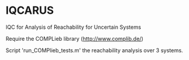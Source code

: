 # IQCARUS
IQC for Analysis of Reachability for Uncertain Systems

Require the COMPLieb library (http://www.complib.de/)

Script 'run_COMPlieb_tests.m' the reachability analysis over 3 systems.


